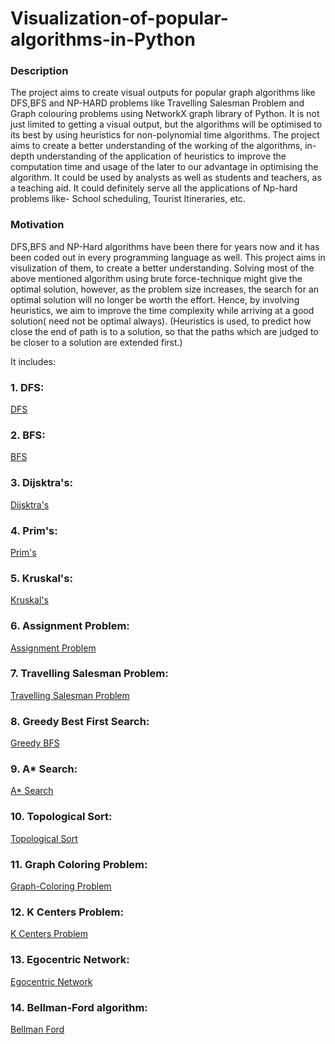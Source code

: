 # Visualization-of-popular-algorithms-in-Python

### Description

The project aims to create visual outputs for popular graph algorithms like DFS,BFS and NP-HARD problems like Travelling Salesman Problem and Graph colouring problems using NetworkX graph library of Python. It is not just limited to getting a visual output, but the algorithms will be optimised to its best by using heuristics for non-polynomial time algorithms. The project aims to create a better understanding of the working of the algorithms, in-depth understanding of the application of heuristics to improve the computation time and usage of the later to our advantage in optimising the algorithm. It could be used by analysts as well as students and teachers, as a teaching aid. It could definitely serve all the applications of Np-hard problems like- School scheduling, Tourist Itineraries, etc.

### Motivation

DFS,BFS and NP-Hard algorithms have been there for years now and it has been coded out in every programming language as well. This project aims in visulization of them, to create a better understanding. Solving most of the above mentioned algorithm using brute force-technique might give the optimal solution, however, as the problem size increases, the search for an optimal solution will no longer be worth the effort. Hence, by involving heuristics, we aim to improve the time complexity while arriving at a good solution( need not be optimal always). (Heuristics is used, to predict how close the end of path is to a solution, so that the paths which are judged to be closer to a solution are extended first.)

It includes:
### 1. DFS:
[DFS](/DFS)
### 2. BFS:
[BFS](/BFS)
### 3. Dijsktra's:
[Dijsktra's](/Dijsktra's)
### 4. Prim's:
[Prim's](/Prim's)
### 5. Kruskal's:
[Kruskal's](/Kruskal's)
### 6. Assignment Problem:
[Assignment Problem](/Assignment%20Problem)
### 7. Travelling Salesman Problem:
[Travelling Salesman Problem](/Travelling%20Salesman%20Problem)
### 8. Greedy Best First Search:
[Greedy BFS](/Greedy%20BFS)
### 9. A* Search:
[A* Search](/A*%20Search)
### 10. Topological Sort:
[Topological Sort](/Topological%20Sort)
### 11. Graph Coloring Problem:
[Graph-Coloring Problem](/Graph%20Coloring)
### 12. K Centers Problem:
[K Centers Problem](/K%20Centers%20Problem)
### 13. Egocentric Network:
[Egocentric Network](/Egocentric%20Network)
### 14. Bellman-Ford algorithm:
[Bellman Ford](/BellmanFord)
